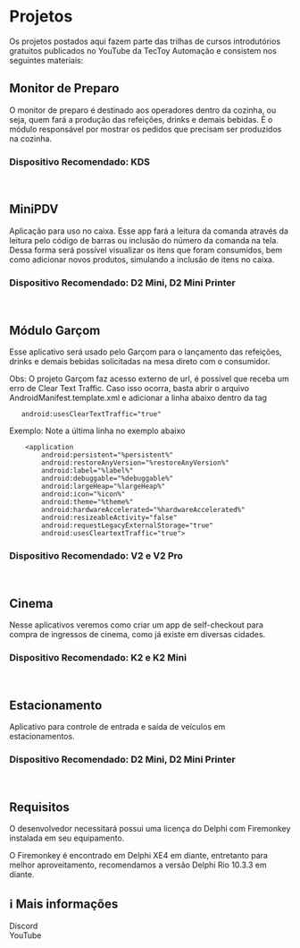 # Projetos
Os projetos postados aqui fazem parte das trilhas de cursos introdutórios gratuitos publicados no YouTube da TecToy Automação e consistem nos seguintes materiais:

## Monitor de Preparo
O monitor de preparo é destinado aos operadores dentro da cozinha, ou seja, quem fará a produção das refeições, drinks e demais bebidas. É o módulo responsável por mostrar os pedidos que precisam ser produzidos na cozinha.

### <b>Dispositivo Recomendado</b>: KDS
</br>

## MiniPDV
Aplicação para uso no caixa. Esse app fará a leitura da comanda através da leitura pelo código de barras ou inclusão do número da comanda na tela. Dessa forma será possível visualizar os itens que foram consumidos, bem como adicionar novos produtos, simulando a inclusão de itens no caixa.

### <b>Dispositivo Recomendado</b>: D2 Mini, D2 Mini Printer
</br>

## Módulo Garçom
Esse aplicativo será usado pelo Garçom para o lançamento das refeições, drinks e demais bebidas solicitadas na mesa direto com o consumidor.

Obs: O projeto Garçom faz acesso externo de url, é possível que receba um erro de Clear Text Traffic. Caso isso ocorra, basta abrir o arquivo AndroidManifest.template.xml e adicionar a linha abaixo dentro da tag <application>

```
   android:usesClearTextTraffic="true"
```

Exemplo: Note a última linha no exemplo abaixo

```
    <application
        android:persistent="%persistent%"
        android:restoreAnyVersion="%restoreAnyVersion%"
        android:label="%label%"
        android:debuggable="%debuggable%"
        android:largeHeap="%largeHeap%"
        android:icon="%icon%"
        android:theme="%theme%"
        android:hardwareAccelerated="%hardwareAccelerated%"
        android:resizeableActivity="false"
        android:requestLegacyExternalStorage="true"
        android:usesCleartextTraffic="true">
```



### <b>Dispositivo Recomendado</b>: V2 e V2 Pro
</br>

## Cinema
Nesse aplicativos veremos como criar um app de self-checkout para compra de ingressos de cinema, como já existe em diversas cidades.

### <b>Dispositivo Recomendado</b>: K2 e K2 Mini
</br>

## Estacionamento
Aplicativo para controle de entrada e saída de veículos em estacionamentos.

### <b>Dispositivo Recomendado</b>: D2 Mini, D2 Mini Printer
</br>

## Requisitos
O desenvolvedor necessitará possui uma licença do Delphi com Firemonkey instalada em seu equipamento. 

O Firemonkey é encontrado em Delphi XE4 em diante, entretanto para melhor aproveitamento, recomendamos a versão Delphi Rio 10.3.3 em diante.

## ℹ Mais informações
Discord <LINK></br>
YouTube <LINK></br>
